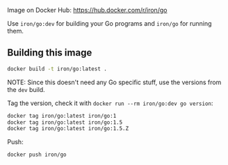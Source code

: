 Image on Docker Hub: https://hub.docker.com/r/iron/go

Use `iron/go:dev` for building your Go programs and `iron/go` for running them.

## Building this image


```sh
docker build -t iron/go:latest .
```

NOTE: Since this doesn't need any Go specific stuff, use the versions from the `dev` build.

Tag the version, check it with `docker run --rm iron/go:dev go version`:

```sh
docker tag iron/go:latest iron/go:1
docker tag iron/go:latest iron/go:1.5
docker tag iron/go:latest iron/go:1.5.Z
```

Push:

```sh
docker push iron/go
```

